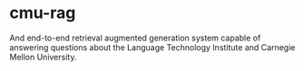 # cmu-rag
And end-to-end retrieval augmented generation system capable of answering questions about the Language Technology Institute and Carnegie Mellon University.

